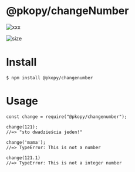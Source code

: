 # @pkopy/changeNumber

![xxx](https://img.shields.io/badge/npm-2.0.3.-blue.svg)

![size](https://img.shields.io/badge/ninified%20size-3KB-red.svg)

# Install

```
$ npm install @pkopy/changenumber
```

# Usage

```
const change = require("@pkopy/changenumber");

change(121);
//=> "sto dwadzieścia jeden!"

change('mama');
//=> TypeError: This is not a number

change(121.1)
//=> TypeError: This is not a integer number
```